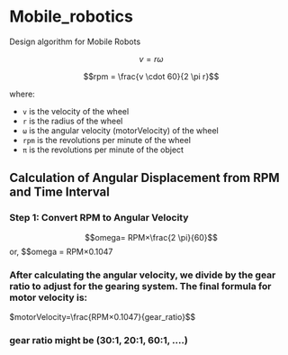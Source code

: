 # Mobile_robotics
Design algorithm for Mobile Robots

$$v = r \omega$$

$$rpm = \frac{v \cdot 60}{2 \pi r}$$

where:
- `v` is the velocity of the wheel
- `r` is the radius of the wheel
- `ω` is the angular velocity (motorVelocity) of the wheel
- `rpm` is the revolutions per minute of the wheel
- `π` is the revolutions per minute of the object

## Calculation of Angular Displacement from RPM and Time Interval

### Step 1: Convert RPM to Angular Velocity

$$omega= RPM×\frac{2 \pi}{60}$$
or,
$$omega = RPM×0.1047

### After calculating the angular velocity, we divide by the gear ratio to adjust for the gearing system. The final formula for motor velocity is:

$motorVelocity=\frac{RPM×0.1047}{gear_ratio}$$

### gear ratio might be (30:1, 20:1, 60:1, ....)
